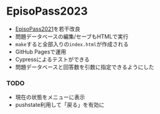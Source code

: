 <h1>EpisoPass2023</h1>

<ul>
  <li><a href="https://GitHub.com/masui/EpisoPass2021">EpisoPass2021</a>を若干改良</li>
  <li>問題データベースの編集/セーブもHTMLで実行</li>
  <li><code>make</code>すると全部入りの<code>index.html</code>が作成される
  <li>GitHub Pagesで運用</li>
  <li>Cypressによるテストができる</li>
  <li>問題データベースと回答数を引数に指定できるようにした</li>
</ul>

<h3>TODO</h3>

<ul>
  <li>現在の状態をメニューに表示</li>
  <li>pushstate利用して「戻る」を有効に</li>
</ul>

